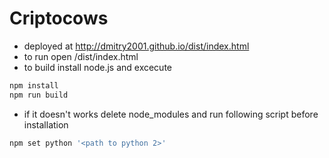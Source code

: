 # Criptocows 
+ deployed at http://dmitry2001.github.io/dist/index.html
+ to run open /dist/index.html
+ to build install node.js and excecute
``` bash
npm install
npm run build
```
+ if it doesn't works delete node_modules and run following script before installation
``` bash
npm set python '<path to python 2>'
```
